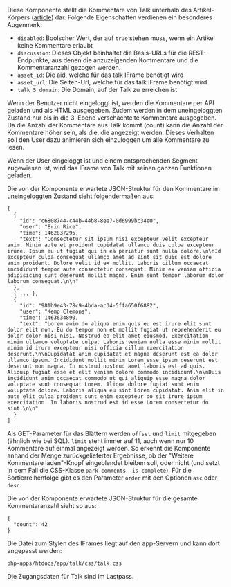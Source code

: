Diese Komponente stellt die Kommentare von Talk unterhalb des Artikel-Körpers ([article](#article)) dar. Folgende Eigenschaften verdienen ein besonderes Augenmerk:

* `disabled`: Boolscher Wert, der auf `true` stehen muss, wenn ein Artikel keine Kommentare erlaubt
* `discussion`: Dieses Objekt beinhaltet die Basis-URLs für die REST-Endpunkte, aus denen die anzuzeigenden Kommentare und die Kommentaranzahl gezogen werden.  
* `asset_id`: Die aid, welche für das talk IFrame benötigt wird  
* `asset_url`: Die Seiten-Url, welche für das talk IFrame benötigt wird  
* `talk_5_domain`: Die Domain, auf der Talk zu erreichen ist 

Wenn der Benutzer nicht eingeloggt ist, werden die Kommentare per API geladen und als HTML ausgegeben.
Zudem werden in dem uneingeloggten Zustand nur bis in die 3. Ebene verschachtelte Kommentare ausgegeben.
Da die Anzahl der Kommentare aus Talk kommt (count) kann die Anzahl der Kommentare höher sein, als die, die angezeigt werden.
Dieses Verhalten soll den User dazu animieren sich einzuloggen um alle Kommentare zu lesen.

Wenn der User eingeloggt ist und einem entsprechenden Segment zugewiesen ist, wird das IFrame von Talk mit seinen ganzen Funktionen geladen.

Die von der Komponente erwartete JSON-Struktur für den Kommentare im uneingeloggten Zustand sieht folgendermaßen aus:

```
[
  {
    "id": "c6808744-c44b-44b8-8ee7-0d6999bc34e0",
    "user": "Erin Rice",
    "time": 1462837295,
    "text": "Consectetur sit ipsum nisi excepteur velit excepteur anim. Minim aute et proident cupidatat ullamco duis culpa excepteur irure. Ipsum eu ut fugiat qui in ea pariatur sunt nulla dolore.\n\nId excepteur culpa consequat ullamco amet ad sint sit duis est dolore anim proident. Dolore velit id ex mollit. Laboris cillum occaecat incididunt tempor aute consectetur consequat. Minim ex veniam officia adipisicing sunt deserunt mollit magna. Enim sunt tempor laborum dolor laborum consequat.\n\n"
  },
  { ... },
  {
    "id": "981b9e43-78c9-4bda-ac34-5ffa650f6882",
    "user": "Kemp Clemons",
    "time": 1463634890,
    "text": "Lorem anim do aliqua enim quis eu est irure elit sunt dolor elit non. Eu do tempor non et mollit fugiat ut reprehenderit eu dolor dolor nisi nisi. Nostrud ea elit amet eiusmod. Exercitation minim ullamco voluptate culpa. Laboris veniam nulla esse minim mollit minim id irure excepteur nisi officia cillum exercitation deserunt.\n\nCupidatat anim cupidatat et magna deserunt est ea dolor ullamco ipsum. Incididunt mollit minim Lorem esse ipsum deserunt est deserunt non magna. In nostrud nostrud amet laboris est ad quis. Aliquip fugiat esse et elit veniam dolore commodo incididunt.\n\nDuis incididunt anim occaecat commodo ut qui aliquip esse magna dolor voluptate sunt consequat Lorem. Aliqua dolore fugiat sunt enim voluptate dolore. Laboris aliqua eu sint Lorem cupidatat. Anim elit in aute elit culpa proident sunt enim excepteur do sit irure ipsum exercitation. In laboris nostrud est id esse Lorem consectetur do sint.\n\n"
  }
]
```

Als GET-Parameter für das Blättern werden `offset` und `limit` mitgegeben (ähnlich wie bei SQL). `limit` steht immer auf 11, auch wenn nur 10 Kommentare auf einmal angezeigt werden. So erkennt die Komponente anhand der Menge zurückgelieferter Ergebnisse, ob der "Weitere Kommentare laden"-Knopf eingeblendet bleiben soll, oder nicht (und setzt in dem Fall die CSS-Klasse `park-comments--is-complete`). Für die Sortierreihenfolge gibt es den Parameter `order` mit den Optionen `asc` oder `desc`.

Die von der Komponente erwartete JSON-Struktur für die gesamte Kommentaranzahl sieht so aus:

```
{ 
  "count": 42 
}
```

Die Datei zum Stylen des IFrames liegt auf den app-Servern und kann dort angepasst werden:
```
php-apps/htdocs/app/talk/css/talk.css
```

Die Zugangsdaten für Talk sind im Lastpass.